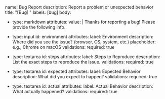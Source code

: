 name: Bug Report
description: Report a problem or unexpected behavior
title: "[Bug] "
labels: [bug]
body:
- type: markdown
  attributes:
  value: |
  Thanks for reporting a bug! Please provide the following info.

- type: input
  id: environment
  attributes:
  label: Environment
  description: Where did you see the issue? (browser, OS, system, etc.)
  placeholder: e.g., Chrome on macOS
  validations:
  required: true

- type: textarea
  id: steps
  attributes:
  label: Steps to Reproduce
  description: List the exact steps to reproduce the issue.
  validations:
  required: true

- type: textarea
  id: expected
  attributes:
  label: Expected Behavior
  description: What did you expect to happen?
  validations:
  required: true

- type: textarea
  id: actual
  attributes:
  label: Actual Behavior
  description: What actually happened?
  validations:
  required: true
